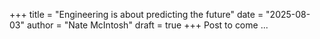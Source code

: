 +++
title = "Engineering is about predicting the future"
date = "2025-08-03"
author = "Nate McIntosh"
draft = true
+++
Post to come ...
